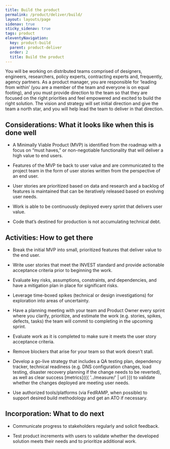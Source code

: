 ```yaml
---
title: Build the product
permalink: /product/deliver/build/
layout: layouts/page
sidenav: true
sticky_sidenav: true
tags: product
eleventyNavigation:
  key: product-build
  parent: product-deliver
  order: 2
  title: Build the product
---
```


You will be working on distributed teams comprised of designers, engineers, researchers, policy experts, contracting experts and, frequently, agency partners. As a product manager, you are responsible for ‘leading from within’ (you are a member of the team and everyone is on equal footing), and you must provide direction to the team so that they are focused on the right priorities and feel empowered and excited to build the right solution. The vision and strategy will set initial direction and give the team a north star, and you will help lead the team to deliver in that direction.

## Considerations: What it looks like when this is done well

- A Minimally Viable Product (MVP) is identified from the roadmap with a focus on “must haves,” or non-negotiable functionality that will deliver a high value to end users.

- Features of the MVP tie back to user value and are communicated to the project team in the form of user stories written from the perspective of an end user.

- User stories are prioritized based on data and research and a backlog of features is maintained that can be iteratively released based on evolving user needs.

- Work is able to be continuously deployed every sprint that delivers user value.

- Code that’s destined for production is not accumulating technical debt.

## Activities: How to get there

- Break the initial MVP into small, prioritized features that deliver value to the end user.

- Write user stories that meet the INVEST standard and provide actionable acceptance criteria prior to beginning the work.

- Evaluate key risks, assumptions, constraints, and dependencies, and have a mitigation plan in place for significant risks.

- Leverage time-boxed spikes (technical or design investigations) for exploration into areas of uncertainty.

- Have a planning meeting with your team and Product Owner every sprint where you clarify, prioritize, and estimate the work (e.g. stories, spikes, defects, tasks) the team will commit to completing in the upcoming sprint.

- Evaluate work as it is completed to make sure it meets the user story acceptance criteria.

- Remove blockers that arise for your team so that work doesn’t stall.

- Develop a go-live strategy that includes a QA testing plan, dependency tracker, technical readiness (e.g. DNS configuration changes, load testing, disaster recovery planning if the change needs to be reverted), as well as clear success [metrics]({{ '../measure/' | url }}) to validate whether the changes deployed are meeting user needs.

- Use authorized tools/platforms (via FedRAMP, when possible) to support desired build methodology and get an ATO if necessary.

## Incorporation: What to do next

- Communicate progress to stakeholders regularly and solicit feedback.

- Test product increments with users to validate whether the developed solution meets their needs and to prioritize additional work.

